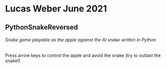 # Lucas Weber June 2021
## PythonSnakeReversed
###### Snake game playable as the apple against the AI snake written in Python

Press arrow keys to control the apple and avoid the snake (try to outlast the snake!)
